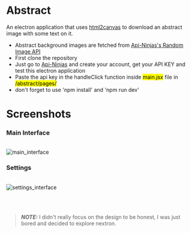 # Abstract
An electron application that uses [html2canvas](https://github.com/niklasvh/html2canvas) to download an abstract image with some text on it. 

 - Abstract background images are fetched from [Api-Ninjas's Random Image API](https://api-ninjas.com/api/randomimage)
 - First clone the repository
 - Just go to [Api-Ninjas](https://api-ninjas.com/) and create your account, get your API KEY and test this electron application
 - Paste the api key in the handleClick function inside <mark>main.jsx</mark> file in <mark>/abstract/pages/</mark>
 - don't forget to use 'npm install' and 'npm run dev' 

# Screenshots

### Main Interface
\
![main_interface](https://i.imgur.com/1SUJHPK.png)


### Settings
\
![settings_interface](https://i.imgur.com/UwnGgOy.png)

<br><br>
> **_NOTE:_**  I didn't really focus on the design to be honest, I was just bored and decided to explore nextron.

